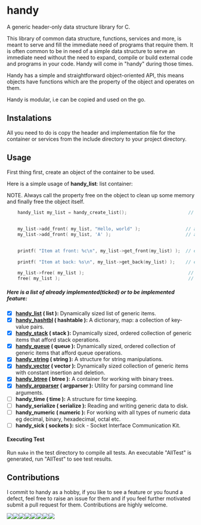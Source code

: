 # handy

A generic header-only data structure library for C.

This library of common data structure, functions, services and more, is meant to serve and fill the immediate need of programs that require them. It is often common to be in need of a simple data structure to serve an immediate need without the need to expand, compile or build external code and programs in your code. Handy will come in "handy" during those times.

Handy has a simple and straightforward object-oriented API, this means objects have functions which are the property of the object and operates on them.

Handy is modular, i.e can be copied and used on the go.

## Instalations

All you need to do is copy the header and implementation file for the container or services from the include directory to your project directory.

## Usage

First thing first, create an object of the container to be used.

Here is a simple usage of **handy_list**: list container:


NOTE. Always call the property free on the object to clean up some memory and finally free the object itself.

```C
    handy_list my_list = handy_create_list();                       // create a handy_list
    
    
    my_list->add_front( my_list, "Hello, world" );                 // add first item at front of list
    my_list->add_front( my_list, 'A' );                            // add another item at front of list
   

    printf( "Item at front: %c\n", my_list->get_front(my_list) );  // expect a char, prints 'A' 
    
    printf( "Item at back: %s\n", my_list->get_back(my_list) );    // expect char *, prints "Hello, world"
    
    my_list->free( my_list );                                       // free item(s) in list
    free( my_list );                                                // free my_list itself

```

##### Here is a list of already implemented(ticked) or to be implemented feature:


- [x] **[handy_list](doc/handy_list.md) ( list ):** Dynamically sized list of generic items.
- [x] **[handy_hashtbl](doc/handy_hashtbl.md) ( hashtable ):** A dictionary, map: a collection of key-value pairs.
- [x] **[handy_stack](doc/handy_stack.md)  ( stack ):** Dynamically sized, ordered collection of generic items that afford stack operations.
- [x] **[handy_queue](doc/handy_queue.md)  ( queue ):** Dynamically sized, ordered collection of generic items that afford queue operations.
- [x] **[handy_string](doc/handy_string.md) ( string ):** A structure for string manipulations.
- [x] **[handy_vector](doc/handy_vector.md) ( vector ):** Dynamically sized collection of generic items with constant insertion and  deletion.
- [x] **[handy_btree](doc/handy_btree.md) ( btree ):** A container for working with binary trees.
- [x] **[handy_argparser](doc/handy_argparser.md) ( argparser ):** Utility for parsing command line arguments.
- [ ] **handy_time ( time ):** A structure for time keeping.
- [ ] **handy_serialize ( serialize ):** Reading and writing generic data to disk.
- [ ] **handy_numeric ( numeric ):** For working with all types of numeric data eg decimal, binary, hexadecimal, octal etc.
- [ ] **handy_sick ( sockets ):** sick - Socket Interface Communication Kit.

#### Executing Test

Run `make` in the test directory to compile all tests. An executable "AllTest" is generated, run "AllTest" to see test results.
## Contributions

I commit to handy as a hobby, if you like to see a feature or you found a defect, feel free to raise an issue for them and if you feel further motivated submit a pull request for them. Contributions are highly welcome.


[![](https://sourcerer.io/fame/ytobi/ytobi/handy/images/0)](https://sourcerer.io/fame/ytobi/ytobi/handy/links/0)[![](https://sourcerer.io/fame/ytobi/ytobi/handy/images/1)](https://sourcerer.io/fame/ytobi/ytobi/handy/links/1)[![](https://sourcerer.io/fame/ytobi/ytobi/handy/images/2)](https://sourcerer.io/fame/ytobi/ytobi/handy/links/2)[![](https://sourcerer.io/fame/ytobi/ytobi/handy/images/3)](https://sourcerer.io/fame/ytobi/ytobi/handy/links/3)[![](https://sourcerer.io/fame/ytobi/ytobi/handy/images/4)](https://sourcerer.io/fame/ytobi/ytobi/handy/links/4)[![](https://sourcerer.io/fame/ytobi/ytobi/handy/images/5)](https://sourcerer.io/fame/ytobi/ytobi/handy/links/5)[![](https://sourcerer.io/fame/ytobi/ytobi/handy/images/6)](https://sourcerer.io/fame/ytobi/ytobi/handy/links/6)[![](https://sourcerer.io/fame/ytobi/ytobi/handy/images/7)](https://sourcerer.io/fame/ytobi/ytobi/handy/links/7)

